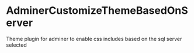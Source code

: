 # AdminerCustomizeThemeBasedOnServer
Theme plugin for adminer to enable css includes based on the sql server selected
